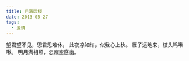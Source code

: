 ```yaml
---
title: 月满西楼
date: 2013-05-27
tags:
  - 爱情
---
```


望君望不见，思君思难休，<!--more-->
此夜凉如许，似我心上秋。
雁子远地来，枝头鸣啾啾。
明月满相照，怎奈空庭幽。
